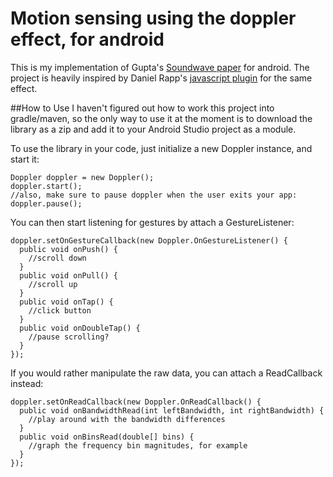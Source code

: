 # Motion sensing using the doppler effect, for android

This is my implementation of Gupta's [Soundwave paper](http://research.microsoft.com/en-us/um/redmond/groups/cue/publications/guptasoundwavechi2012.pdf) for android. The project is heavily inspired by Daniel Rapp's [javascript plugin](https://github.com/DanielRapp/doppler) for the same effect.

##How to Use
I haven't figured out how to work this project into gradle/maven, so the only way to use it at the moment is to download the library as a zip and add it to your Android Studio project as a module.

To use the library in your code, just initialize a new Doppler instance, and start it:

    Doppler doppler = new Doppler();
    doppler.start();
    //also, make sure to pause doppler when the user exits your app:
    doppler.pause();

You can then start listening for gestures by attach a GestureListener: 

    doppler.setOnGestureCallback(new Doppler.OnGestureListener() {
      public void onPush() {
        //scroll down
      }
      public void onPull() {
        //scroll up
      }
      public void onTap() {
        //click button
      }
      public void onDoubleTap() {
        //pause scrolling?
      }
    });

If you would rather manipulate the raw data, you can attach a ReadCallback instead:

    doppler.setOnReadCallback(new Doppler.OnReadCallback() {
      public void onBandwidthRead(int leftBandwidth, int rightBandwidth) {
        //play around with the bandwidth differences
      }
      public void onBinsRead(double[] bins) {
        //graph the frequency bin magnitudes, for example
      }
    });

